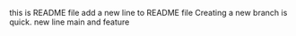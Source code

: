 this is README file
add a new line to README file
Creating a new branch is quick.
new line
main and feature

